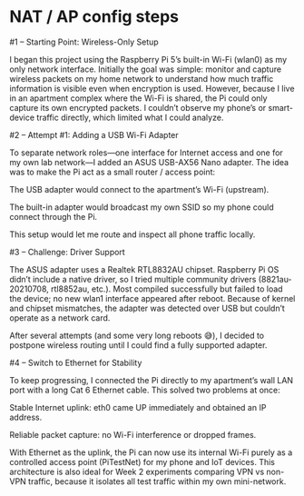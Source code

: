 # NAT / AP config steps
#1 – Starting Point: Wireless-Only Setup

I began this project using the Raspberry Pi 5’s built-in Wi-Fi (wlan0) as my only network interface.
Initially the goal was simple: monitor and capture wireless packets on my home network to understand how much traffic information is visible even when encryption is used.
However, because I live in an apartment complex where the Wi-Fi is shared, the Pi could only capture its own encrypted packets.
I couldn’t observe my phone’s or smart-device traffic directly, which limited what I could analyze.

#2 – Attempt #1: Adding a USB Wi-Fi Adapter

To separate network roles—one interface for Internet access and one for my own lab network—I added an ASUS USB-AX56 Nano adapter.
The idea was to make the Pi act as a small router / access point:

The USB adapter would connect to the apartment’s Wi-Fi (upstream).

The built-in adapter would broadcast my own SSID so my phone could connect through the Pi.

This setup would let me route and inspect all phone traffic locally.

#3 – Challenge: Driver Support

The ASUS adapter uses a Realtek RTL8832AU chipset.
Raspberry Pi OS didn’t include a native driver, so I tried multiple community drivers (8821au-20210708, rtl8852au, etc.).
Most compiled successfully but failed to load the device; no new wlan1 interface appeared after reboot.
Because of kernel and chipset mismatches, the adapter was detected over USB but couldn’t operate as a network card.

After several attempts (and some very long reboots 😅), I decided to postpone wireless routing until I could find a fully supported adapter.

#4 – Switch to Ethernet for Stability

To keep progressing, I connected the Pi directly to my apartment’s wall LAN port with a long Cat 6 Ethernet cable.
This solved two problems at once:

Stable Internet uplink: eth0 came UP immediately and obtained an IP address.

Reliable packet capture: no Wi-Fi interference or dropped frames.

With Ethernet as the uplink, the Pi can now use its internal Wi-Fi purely as a controlled access point (PiTestNet) for my phone and IoT devices.
This architecture is also ideal for Week 2 experiments comparing VPN vs non-VPN traffic, because it isolates all test traffic within my own mini-network.
